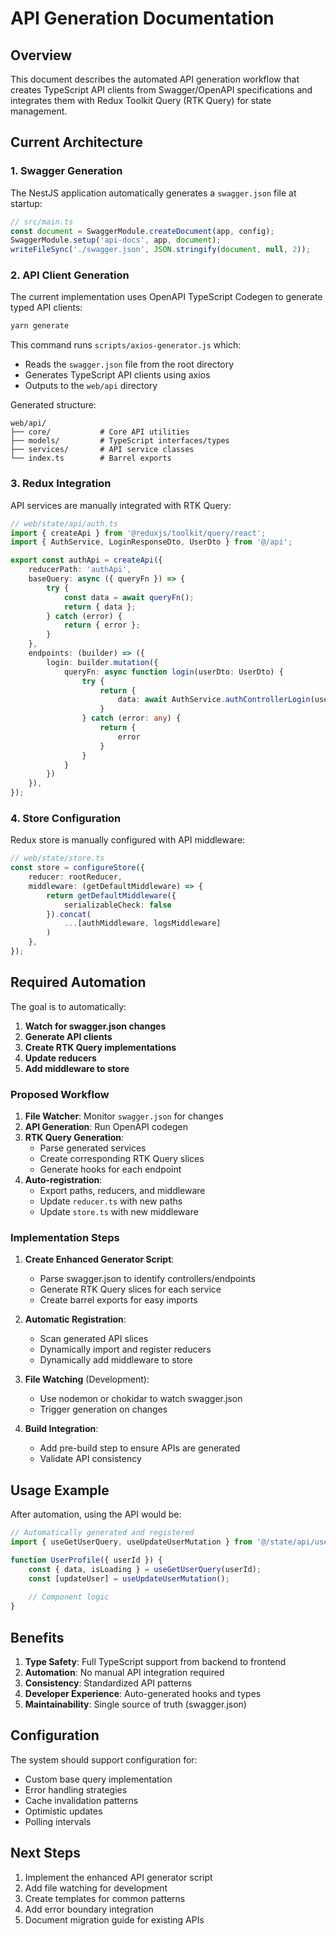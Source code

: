 # API Generation Documentation

## Overview

This document describes the automated API generation workflow that creates TypeScript API clients from Swagger/OpenAPI specifications and integrates them with Redux Toolkit Query (RTK Query) for state management.

## Current Architecture

### 1. Swagger Generation

The NestJS application automatically generates a `swagger.json` file at startup:

```typescript
// src/main.ts
const document = SwaggerModule.createDocument(app, config);
SwaggerModule.setup('api-docs', app, document);
writeFileSync('./swagger.json', JSON.stringify(document, null, 2));
```

### 2. API Client Generation

The current implementation uses OpenAPI TypeScript Codegen to generate typed API clients:

```bash
yarn generate
```

This command runs `scripts/axios-generator.js` which:
- Reads the `swagger.json` file from the root directory
- Generates TypeScript API clients using axios
- Outputs to the `web/api` directory

Generated structure:
```
web/api/
├── core/           # Core API utilities
├── models/         # TypeScript interfaces/types
├── services/       # API service classes
└── index.ts        # Barrel exports
```

### 3. Redux Integration

API services are manually integrated with RTK Query:

```typescript
// web/state/api/auth.ts
import { createApi } from '@reduxjs/toolkit/query/react';
import { AuthService, LoginResponseDto, UserDto } from '@/api';

export const authApi = createApi({
    reducerPath: 'authApi',
    baseQuery: async ({ queryFn }) => {
        try {
            const data = await queryFn();
            return { data };
        } catch (error) {
            return { error };
        }
    },
    endpoints: (builder) => ({
        login: builder.mutation({
            queryFn: async function login(userDto: UserDto) {
                try {
                    return {
                        data: await AuthService.authControllerLogin(userDto)
                    }
                } catch (error: any) {
                    return {
                        error
                    }
                }
            }
        })
    }),
});
```

### 4. Store Configuration

Redux store is manually configured with API middleware:

```typescript
// web/state/store.ts
const store = configureStore({
    reducer: rootReducer,
    middleware: (getDefaultMiddleware) => {
        return getDefaultMiddleware({
            serializableCheck: false
        }).concat(
            ...[authMiddleware, logsMiddleware]
        )
    },
});
```

## Required Automation

The goal is to automatically:

1. **Watch for swagger.json changes**
2. **Generate API clients**
3. **Create RTK Query implementations**
4. **Update reducers**
5. **Add middleware to store**

### Proposed Workflow

1. **File Watcher**: Monitor `swagger.json` for changes
2. **API Generation**: Run OpenAPI codegen
3. **RTK Query Generation**: 
   - Parse generated services
   - Create corresponding RTK Query slices
   - Generate hooks for each endpoint
4. **Auto-registration**:
   - Export paths, reducers, and middleware
   - Update `reducer.ts` with new paths
   - Update `store.ts` with new middleware

### Implementation Steps

1. **Create Enhanced Generator Script**:
   - Parse swagger.json to identify controllers/endpoints
   - Generate RTK Query slices for each service
   - Create barrel exports for easy imports

2. **Automatic Registration**:
   - Scan generated API slices
   - Dynamically import and register reducers
   - Dynamically add middleware to store

3. **File Watching** (Development):
   - Use nodemon or chokidar to watch swagger.json
   - Trigger generation on changes

4. **Build Integration**:
   - Add pre-build step to ensure APIs are generated
   - Validate API consistency

## Usage Example

After automation, using the API would be:

```typescript
// Automatically generated and registered
import { useGetUserQuery, useUpdateUserMutation } from '@/state/api/users';

function UserProfile({ userId }) {
    const { data, isLoading } = useGetUserQuery(userId);
    const [updateUser] = useUpdateUserMutation();
    
    // Component logic
}
```

## Benefits

1. **Type Safety**: Full TypeScript support from backend to frontend
2. **Automation**: No manual API integration required
3. **Consistency**: Standardized API patterns
4. **Developer Experience**: Auto-generated hooks and types
5. **Maintainability**: Single source of truth (swagger.json)

## Configuration

The system should support configuration for:

- Custom base query implementation
- Error handling strategies
- Cache invalidation patterns
- Optimistic updates
- Polling intervals

## Next Steps

1. Implement the enhanced API generator script
2. Add file watching for development
3. Create templates for common patterns
4. Add error boundary integration
5. Document migration guide for existing APIs